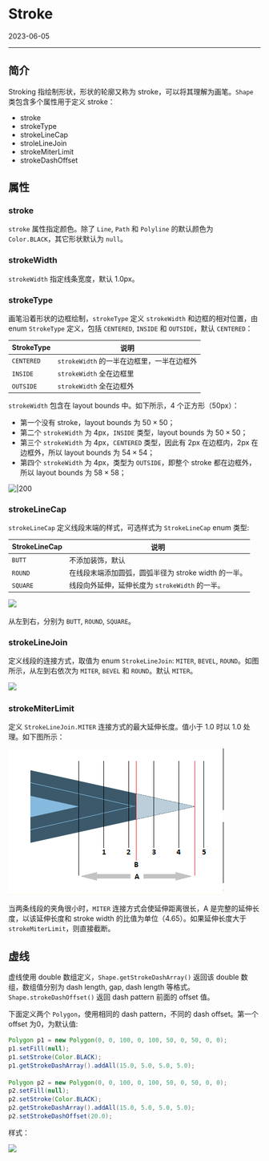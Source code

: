 # Stroke

2023-06-05
****
## 简介

Stroking 指绘制形状，形状的轮廓又称为 stroke，可以将其理解为画笔。`Shape` 类包含多个属性用于定义 stroke：

- stroke
- strokeType
- strokeLineCap
- stroleLineJoin
- strokeMiterLimit
- strokeDashOffset

## 属性

### stroke

`stroke` 属性指定颜色。除了 `Line`, `Path` 和 `Polyline` 的默认颜色为 `Color.BLACK`，其它形状默认为 `null`。

### strokeWidth

`strokeWidth` 指定线条宽度，默认 1.0px。

### strokeType

画笔沿着形状的边框绘制，`strokeType` 定义 `strokeWidth` 和边框的相对位置，由 enum `StrokeType` 定义，包括 `CENTERED`, `INSIDE` 和 `OUTSIDE`，默认 `CENTERED`：

| StrokeType | 说明                                       |
| ---------- | ------------------------------------------ |
| `CENTERED` | `strokeWidth` 的一半在边框里，一半在边框外 |
| `INSIDE`   | `strokeWidth` 全在边框里                   |
| `OUTSIDE`  | `strokeWidth` 全在边框外                   |

`strokeWidth` 包含在 layout bounds 中。如下所示，4 个正方形（50px）：

- 第一个没有 stroke，layout bounds 为 $50\times 50$；
- 第二个 `strokeWidth` 为 4px，`INSIDE` 类型，layout bounds 为 $50\times 50$；
- 第三个 `strokeWidth` 为 4px，`CENTERED` 类型，因此有 2px 在边框内，2px 在边框外，所以 layout bounds 为 $54\times 54$；
- 第四个 `strokeWidth` 为 4px，类型为 `OUTSIDE`，即整个 stroke 都在边框外，所以 layout bounds 为 $58\times 58$；

![|200](Pasted%20image%2020230602153044.png)

### strokeLineCap

`strokeLineCap` 定义线段末端的样式，可选样式为 `StrokeLineCap` enum 类型: 

| StrokeLineCap | 说明                                                 |
| ------------- | ---------------------------------------------------- |
| `BUTT`        | 不添加装饰，默认                                     |
| `ROUND`       | 在线段末端添加圆弧，圆弧半径为 stroke width 的一半。 |
| `SQUARE`      | 线段向外延伸，延伸长度为 `strokeWidth` 的一半。      |

![](2019-06-05-16-14-01.png)

从左到右，分别为 `BUTT`, `ROUND`, `SQUARE`。

### strokeLineJoin

定义线段的连接方式，取值为 enum `StrokeLineJoin`: `MITER`, `BEVEL`, `ROUND`。如图所示，从左到右依次为 `MITER`, `BEVEL` 和 `ROUND`。默认 `MITER`。

![](2019-06-05-16-14-34.png)

### strokeMiterLimit

定义 `StrokeLineJoin.MITER` 连接方式的最大延伸长度。值小于 1.0 时以 1.0 处理。如下图所示：

![](javafx/shape2D/images/2019-06-05-16-14-57.png)

当两条线段的夹角很小时，`MITER` 连接方式会使延伸距离很长，A 是完整的延伸长度，以该延伸长度和 stroke width 的比值为单位（4.65）。如果延伸长度大于 `strokeMiterLimit`，则直接截断。

## 虚线

虚线使用 double 数组定义，`Shape.getStrokeDashArray()` 返回该 double 数组，数组值分别为 dash length, gap, dash length 等格式。`Shape.strokeDashOffset()` 返回 dash pattern 前面的 offset 值。

下面定义两个 `Polygon`，使用相同的 dash pattern，不同的 dash offset。第一个 offset 为0，为默认值:

```java
Polygon p1 = new Polygon(0, 0, 100, 0, 100, 50, 0, 50, 0, 0);
p1.setFill(null);
p1.setStroke(Color.BLACK);
p1.getStrokeDashArray().addAll(15.0, 5.0, 5.0, 5.0);

Polygon p2 = new Polygon(0, 0, 100, 0, 100, 50, 0, 50, 0, 0);
p2.setFill(null);
p2.setStroke(Color.BLACK);
p2.getStrokeDashArray().addAll(15.0, 5.0, 5.0, 5.0);
p2.setStrokeDashOffset(20.0);
```

样式：

![](Pasted%20image%2020230605150248.png)
